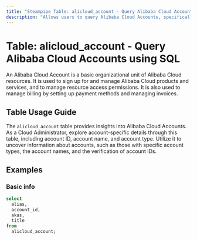 ```yaml
---
title: "Steampipe Table: alicloud_account - Query Alibaba Cloud Accounts using SQL"
description: "Allows users to query Alibaba Cloud Accounts, specifically the account details such as account ID, account name, and account type."
---
```


# Table: alicloud_account - Query Alibaba Cloud Accounts using SQL

An Alibaba Cloud Account is a basic organizational unit of Alibaba Cloud resources. It is used to sign up for and manage Alibaba Cloud products and services, and to manage resource access permissions. It is also used to manage billing by setting up payment methods and managing invoices.

## Table Usage Guide

The `alicloud_account` table provides insights into Alibaba Cloud Accounts. As a Cloud Administrator, explore account-specific details through this table, including account ID, account name, and account type. Utilize it to uncover information about accounts, such as those with specific account types, the account names, and the verification of account IDs.

## Examples

### Basic info

```sql
select
  alias,
  account_id,
  akas,
  title
from
  alicloud_account;
```